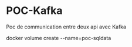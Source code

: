 # POC-Kafka
Poc de communication entre deux api avec Kafka

docker volume create --name=poc-sqldata


